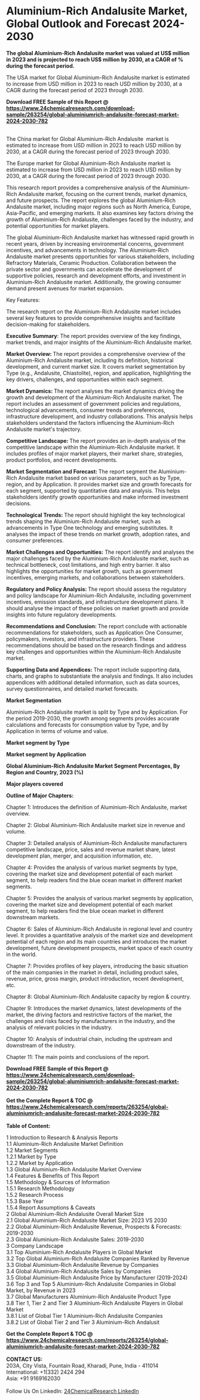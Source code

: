 <h1>Aluminium-Rich Andalusite Market, Global Outlook and Forecast 2024-2030</h1><p><strong>The global Aluminium-Rich Andalusite market was valued at US$ million in 2023 and is projected to reach US$ million by 2030, at a CAGR of % during the forecast period.</strong></p><p>
</p><p>The USA market for Global Aluminium-Rich Andalusite market is estimated to increase from USD million in 2023 to reach USD million by 2030, at a CAGR during the forecast period of 2023 through 2030.</p><div><b>Download FREE Sample of this Report @ 
            <a href="https://www.24chemicalresearch.com/download-sample/263254/global-aluminiumrich-andalusite-forecast-market-2024-2030-782">
            https://www.24chemicalresearch.com/download-sample/263254/global-aluminiumrich-andalusite-forecast-market-2024-2030-782</a></b></div><br><p>
</p><p>The China market for Global Aluminium-Rich Andalusite  market is estimated to increase from USD million in 2023 to reach USD million by 2030, at a CAGR during the forecast period of 2023 through 2030.</p><p>
</p><p>The Europe market for Global Aluminium-Rich Andalusite market is estimated to increase from USD million in 2023 to reach USD million by 2030, at a CAGR during the forecast period of 2023 through 2030.</p><p>
</p><p>This research report provides a comprehensive analysis of the Aluminium-Rich Andalusite market, focusing on the current trends, market dynamics, and future prospects. The report explores the global Aluminium-Rich Andalusite market, including major regions such as North America, Europe, Asia-Pacific, and emerging markets. It also examines key factors driving the growth of Aluminium-Rich Andalusite, challenges faced by the industry, and potential opportunities for market players.</p><p>
</p><p>The global Aluminium-Rich Andalusite market has witnessed rapid growth in recent years, driven by increasing environmental concerns, government incentives, and advancements in technology. The Aluminium-Rich Andalusite market presents opportunities for various stakeholders, including Refractory Materials, Ceramic Production. Collaboration between the private sector and governments can accelerate the development of supportive policies, research and development efforts, and investment in Aluminium-Rich Andalusite market. Additionally, the growing consumer demand present avenues for market expansion.</p><p>
Key Features:</p><p>
The research report on the Aluminium-Rich Andalusite market includes several key features to provide comprehensive insights and facilitate decision-making for stakeholders.</p><p>
<strong>Executive Summary</strong>: The report provides overview of the key findings, market trends, and major insights of the Aluminium-Rich Andalusite market.</p><p>
<strong>Market Overview: </strong>The report provides a comprehensive overview of the Aluminium-Rich Andalusite market, including its definition, historical development, and current market size. It covers market segmentation by Type (e.g., Andalusite, Chiastolite), region, and application, highlighting the key drivers, challenges, and opportunities within each segment.</p><p>
<strong>Market Dynamics: </strong>The report analyses the market dynamics driving the growth and development of the Aluminium-Rich Andalusite market. The report includes an assessment of government policies and regulations, technological advancements, consumer trends and preferences, infrastructure development, and industry collaborations. This analysis helps stakeholders understand the factors influencing the Aluminium-Rich Andalusite market's trajectory.</p><p>
<strong>Competitive Landscape: </strong>The report provides an in-depth analysis of the competitive landscape within the Aluminium-Rich Andalusite market. It includes profiles of major market players, their market share, strategies, product portfolios, and recent developments.</p><p>
<strong>Market Segmentation and Forecast: </strong>The report segment the Aluminium-Rich Andalusite market based on various parameters, such as by Type, region, and by Application. It provides market size and growth forecasts for each segment, supported by quantitative data and analysis. This helps stakeholders identify growth opportunities and make informed investment decisions.</p><p>
<strong>Technological Trends: </strong>The report should highlight the key technological trends shaping the Aluminium-Rich Andalusite market, such as advancements in Type One technology and emerging substitutes. It analyses the impact of these trends on market growth, adoption rates, and consumer preferences.</p><p>
<strong>Market Challenges and Opportunities:</strong> The report identify and analyses the major challenges faced by the Aluminium-Rich Andalusite market, such as technical bottleneck, cost limitations, and high entry barrier. It also highlights the opportunities for market growth, such as government incentives, emerging markets, and collaborations between stakeholders.</p><p>
<strong>Regulatory and Policy Analysis: </strong>The report should assess the regulatory and policy landscape for Aluminium-Rich Andalusite, including government incentives, emission standards, and infrastructure development plans. It should analyse the impact of these policies on market growth and provide insights into future regulatory developments.</p><p>
<strong>Recommendations and Conclusion: </strong>The report conclude with actionable recommendations for stakeholders, such as Application One Consumer, policymakers, investors, and infrastructure providers. These recommendations should be based on the research findings and address key challenges and opportunities within the Aluminium-Rich Andalusite market.</p><p>
<strong>Supporting Data and Appendices: </strong>The report include supporting data, charts, and graphs to substantiate the analysis and findings. It also includes appendices with additional detailed information, such as data sources, survey questionnaires, and detailed market forecasts.</p><p>
<strong>Market Segmentation</strong></p><p>
Aluminium-Rich Andalusite market is split by Type and by Application. For the period 2019-2030, the growth among segments provides accurate calculations and forecasts for consumption value by Type, and by Application in terms of volume and value.</p><p>
</p><p></p><p>
<strong>Market segment by Type</strong></p><p>
</p><p>
</p><p><strong>Market segment by Application</strong></p><p>
</p><p>
</p><p><strong>Global Aluminium-Rich Andalusite Market Segment Percentages, By Region and Country, 2023 (%)</strong></p><p>
</p><p>
</p><p></p><p>
<strong>Major players covered</strong></p><p>
</p><p>
</p><p><strong>Outline of Major Chapters:</strong></p><p>
Chapter 1: Introduces the definition of Aluminium-Rich Andalusite, market overview.</p><p>
Chapter 2: Global Aluminium-Rich Andalusite market size in revenue and volume.</p><p>
Chapter 3: Detailed analysis of Aluminium-Rich Andalusite manufacturers competitive landscape, price, sales and revenue market share, latest development plan, merger, and acquisition information, etc.</p><p>
Chapter 4: Provides the analysis of various market segments by type, covering the market size and development potential of each market segment, to help readers find the blue ocean market in different market segments.</p><p>
Chapter 5: Provides the analysis of various market segments by application, covering the market size and development potential of each market segment, to help readers find the blue ocean market in different downstream markets.</p><p>
Chapter 6: Sales of Aluminium-Rich Andalusite in regional level and country level. It provides a quantitative analysis of the market size and development potential of each region and its main countries and introduces the market development, future development prospects, market space of each country in the world.</p><p>
Chapter 7: Provides profiles of key players, introducing the basic situation of the main companies in the market in detail, including product sales, revenue, price, gross margin, product introduction, recent development, etc.</p><p>
Chapter 8: Global Aluminium-Rich Andalusite capacity by region &amp; country.</p><p>
Chapter 9: Introduces the market dynamics, latest developments of the market, the driving factors and restrictive factors of the market, the challenges and risks faced by manufacturers in the industry, and the analysis of relevant policies in the industry.</p><p>
Chapter 10: Analysis of industrial chain, including the upstream and downstream of the industry.</p><p>
Chapter 11: The main points and conclusions of the report.</p><div><b>Download FREE Sample of this Report @ 
            <a href="https://www.24chemicalresearch.com/download-sample/263254/global-aluminiumrich-andalusite-forecast-market-2024-2030-782">
            https://www.24chemicalresearch.com/download-sample/263254/global-aluminiumrich-andalusite-forecast-market-2024-2030-782</a></b></div><br><div><b>Get the Complete Report & TOC @ 
            <a href="https://www.24chemicalresearch.com/reports/263254/global-aluminiumrich-andalusite-forecast-market-2024-2030-782">
            https://www.24chemicalresearch.com/reports/263254/global-aluminiumrich-andalusite-forecast-market-2024-2030-782</a></b></div><br>
            <b>Table of Content:</b><p>1 Introduction to Research & Analysis Reports<br />
    1.1 Aluminium-Rich Andalusite Market Definition<br />
    1.2 Market Segments<br />
        1.2.1 Market by Type<br />
        1.2.2 Market by Application<br />
    1.3 Global Aluminium-Rich Andalusite Market Overview<br />
    1.4 Features & Benefits of This Report<br />
    1.5 Methodology & Sources of Information<br />
        1.5.1 Research Methodology<br />
        1.5.2 Research Process<br />
        1.5.3 Base Year<br />
        1.5.4 Report Assumptions & Caveats<br />
2 Global Aluminium-Rich Andalusite Overall Market Size<br />
    2.1 Global Aluminium-Rich Andalusite Market Size: 2023 VS 2030<br />
    2.2 Global Aluminium-Rich Andalusite Revenue, Prospects & Forecasts: 2019-2030<br />
    2.3 Global Aluminium-Rich Andalusite Sales: 2019-2030<br />
3 Company Landscape<br />
    3.1 Top Aluminium-Rich Andalusite Players in Global Market<br />
    3.2 Top Global Aluminium-Rich Andalusite Companies Ranked by Revenue<br />
    3.3 Global Aluminium-Rich Andalusite Revenue by Companies<br />
    3.4 Global Aluminium-Rich Andalusite Sales by Companies<br />
    3.5 Global Aluminium-Rich Andalusite Price by Manufacturer (2019-2024)<br />
    3.6 Top 3 and Top 5 Aluminium-Rich Andalusite Companies in Global Market, by Revenue in 2023<br />
    3.7 Global Manufacturers Aluminium-Rich Andalusite Product Type<br />
    3.8 Tier 1, Tier 2 and Tier 3 Aluminium-Rich Andalusite Players in Global Market<br />
        3.8.1 List of Global Tier 1 Aluminium-Rich Andalusite Companies<br />
        3.8.2 List of Global Tier 2 and Tier 3 Aluminium-Rich Andalusit</p><div><b>Get the Complete Report & TOC @ 
            <a href="https://www.24chemicalresearch.com/reports/263254/global-aluminiumrich-andalusite-forecast-market-2024-2030-782">
            https://www.24chemicalresearch.com/reports/263254/global-aluminiumrich-andalusite-forecast-market-2024-2030-782</a></b></div><br><b>CONTACT US:</b><br>
            203A, City Vista, Fountain Road, Kharadi, Pune, India - 411014<br>
            International: +1(332) 2424 294<br>
            Asia: +91 9169162030 <br><br>
            Follow Us On LinkedIn: <a href="https://www.linkedin.com/company/24chemicalresearch/">24ChemicalResearch LinkedIn</a>